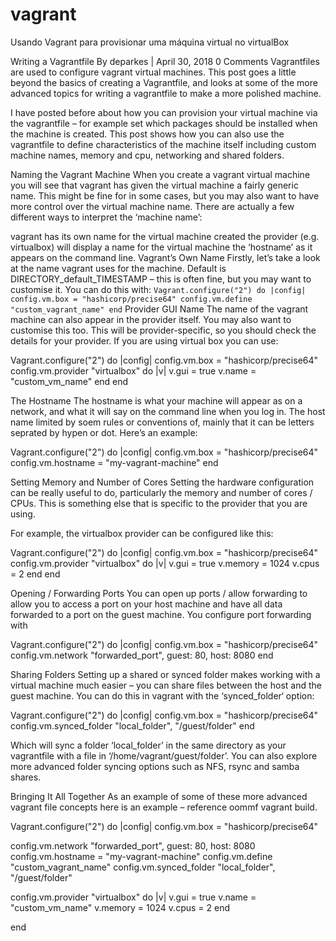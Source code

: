 # vagrant
Usando Vagrant para provisionar uma máquina virtual no virtualBox


Writing a Vagrantfile
By deparkes | April 30, 2018 0 Comments
Vagrantfiles are used to configure vagrant virtual machines. This post goes a little beyond the basics of creating a Vagrantfile, and looks at some of the more advanced topics for writing a vagrantfile to make a more polished machine.

I have posted before about how you can provision your virtual machine via the vagrantfile – for example set which packages should be installed when the machine is created. This post shows how you can also use the vagrantfile to define characteristics of the machine itself including custom machine names, memory and cpu, networking and shared folders.

Naming the Vagrant Machine
When you create a vagrant virtual machine you will see that vagrant has given the virtual machine a fairly generic name. This might be fine for in some cases, but you may also want to have more control over the virtual machine name. There are actually a few different ways to interpret the ‘machine name’:

vagrant has its own name for the virtual machine created
the provider (e.g. virtualbox) will display a name for the virtual machine
the ‘hostname’ as it appears on the command line.
Vagrant’s Own Name
Firstly, let’s take a look at the name vagrant uses for the machine. Default is DIRECTORY_default_TIMESTAMP – this is often fine, but you may want to customise it. You can do this with:
``
 Vagrant.configure("2") do |config|
   config.vm.box = "hashicorp/precise64"
   config.vm.define "custom_vagrant_name"
end
`` 
Provider GUI Name
The name of the vagrant machine can also appear in the provider itself. You may also want to customise this too. This will be provider-specific, so you should check the details for your provider. If you are using virtual box you can use:

Vagrant.configure("2") do |config|
  config.vm.box = "hashicorp/precise64"
  config.vm.provider "virtualbox" do |v|
   v.gui = true
   v.name = "custom_vm_name"
  end
end

The Hostname
The hostname is what your machine will appear as on a network, and what it will say on the command line when you log in.  The host name limited by soem rules or conventions of, mainly that it can be letters seprated by hypen or dot. Here’s an example:

Vagrant.configure("2") do |config|
 config.vm.box = "hashicorp/precise64"
 config.vm.hostname = "my-vagrant-machine"
end
 

Setting Memory and Number of Cores
Setting the hardware configuration can be really useful to do, particularly the memory and number of cores / CPUs. This is something else that is specific to the provider that you are using.

For example, the virtualbox provider can be configured like this:

Vagrant.configure("2") do |config|
  config.vm.box = "hashicorp/precise64"
 config.vm.provider "virtualbox" do |v|
   v.gui = true
   v.memory = 1024
   v.cpus = 2
  end
end

Opening / Forwarding Ports
You can open up ports / allow forwarding to allow you to access a port on your host machine and have all data forwarded to a port on the guest machine. You configure port forwarding with

Vagrant.configure("2") do |config| 
 config.vm.box = "hashicorp/precise64"
 config.vm.network "forwarded_port", guest: 80, host: 8080
end
 
Sharing Folders
Setting up a shared or synced folder makes working with a virtual machine much easier – you can share files between the host and the guest machine. You can do this in vagrant with the ‘synced_folder‘ option:

Vagrant.configure("2") do |config|
 config.vm.box = "hashicorp/precise64"
 config.vm.synced_folder "local_folder", "/guest/folder"
end

Which will sync a folder ‘local_folder’ in the same directory as your vagrantfile with a file in ‘/home/vagrant/guest/folder’. You can also explore more advanced folder syncing options such as NFS, rsync and samba shares.

Bringing It All Together
As an example of some of these more advanced vagrant file concepts here is an example – reference oommf vagrant build.

Vagrant.configure("2") do |config|
 config.vm.box = "hashicorp/precise64"
  
 config.vm.network "forwarded_port", guest: 80, host: 8080
 config.vm.hostname = "my-vagrant-machine"
 config.vm.define "custom_vagrant_name"
 config.vm.synced_folder "local_folder", "/guest/folder"
  
 config.vm.provider "virtualbox" do |v|
 v.gui = true
 v.name = "custom_vm_name"
 v.memory = 1024
 v.cpus = 2
 end
  
end



